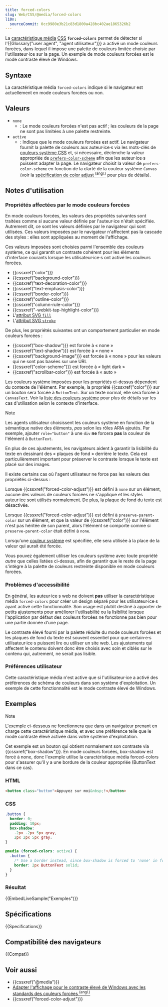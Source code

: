 ```yaml
---
title: forced-colors
slug: Web/CSS/@media/forced-colors
l10n:
  sourceCommit: 0cc9980e3b21c83d1800a428bc402ae1865326b2
---
```


La [caractéristique média](/fr/docs/Web/CSS/@media#caractéristiques_média) [CSS](/fr/docs/Web/CSS) **`forced-colors`** permet de détecter si l'{{Glossary("user agent", "agent utilisateur")}} a activé un mode couleurs forcées, dans lequel il impose une palette de couleurs limitée choisie par l'utilisateur·ice sur la page. Un exemple de mode couleurs forcées est le mode contraste élevé de Windows.

## Syntaxe

La caractéristique média `forced-colors` indique si le navigateur est actuellement en mode couleurs forcées ou non.

## Valeurs

- `none`
  - : Le mode couleurs forcées n'est pas actif&nbsp;; les couleurs de la page ne sont pas limitées à une palette restreinte.
- `active`
  - : Indique que le mode couleurs forcées est actif. Le navigateur fournit la palette de couleurs aux auteur·ice·s via les mots-clés de [couleurs système CSS](/fr/docs/Web/CSS/system-color) et, si nécessaire, déclenche la valeur appropriée de [`prefers-color-scheme`](/fr/docs/Web/CSS/@media/prefers-color-scheme) afin que les auteur·ice·s puissent adapter la page. Le navigateur choisit la valeur de `prefers-color-scheme` en fonction de la clarté de la couleur système `Canvas` (voir la [spécification de color adjust <sup>(angl.)</sup>](https://drafts.csswg.org/css-color-adjust-1/#forced) pour plus de détails).

## Notes d'utilisation

### Propriétés affectées par le mode couleurs forcées

En mode couleurs forcées, les valeurs des propriétés suivantes sont traitées comme si aucune valeur définie par l'auteur·ice n'était spécifiée. Autrement dit, ce sont les valeurs définies par le navigateur qui sont utilisées. Ces valeurs imposées par le navigateur n'affectent pas la cascade des styles&nbsp;: elles sont appliquées au moment de l'affichage.

Ces valeurs imposées sont choisies parmi l'ensemble des couleurs système, ce qui garantit un contraste cohérent pour les éléments d'interface courants lorsque les utilisateur·ice·s ont activé les couleurs forcées.

- {{cssxref("color")}}
- {{cssxref("background-color")}}
- {{cssxref("text-decoration-color")}}
- {{cssxref("text-emphasis-color")}}
- {{cssxref("border-color")}}
- {{cssxref("outline-color")}}
- {{cssxref("column-rule-color")}}
- {{cssxref("-webkit-tap-highlight-color")}}
- L'[attribut SVG `fill`](/fr/docs/Web/SVG/Reference/Attribute/fill)
- L'[attribut SVG `stroke`](/fr/docs/Web/SVG/Reference/Attribute/stroke)

De plus, les propriétés suivantes ont un comportement particulier en mode couleurs forcées&nbsp;:

- {{cssxref("box-shadow")}} est forcée à «&nbsp;none&nbsp;»
- {{cssxref("text-shadow")}} est forcée à «&nbsp;none&nbsp;»
- {{cssxref("background-image")}} est forcée à «&nbsp;none&nbsp;» pour les valeurs qui ne sont pas basées sur une URL
- {{cssxref("color-scheme")}} est forcée à «&nbsp;light dark&nbsp;»
- {{cssxref("scrollbar-color")}} est forcée à «&nbsp;auto&nbsp;»

Les couleurs système imposées pour les propriétés ci-dessus dépendent du contexte de l'élément. Par exemple, la propriété {{cssxref("color")}} sur un bouton sera forcée à `ButtonText`. Sur un texte normal, elle sera forcée à `CanvasText`. Voir la [liste des couleurs système](/fr/docs/Web/CSS/system-color) pour plus de détails sur les cas d'utilisation selon le contexte d'interface.

> [!NOTE]
> Les agents utilisateur choisissent les couleurs système en fonction de la sémantique native des éléments, _pas_ selon les rôles ARIA ajoutés.
> Par exemple, ajouter `role="button"` à une `div` **ne** forcera **pas** la couleur de l'élément à `ButtonText`.

En plus de ces ajustements, les navigateurs aident à garantir la lisibilité du texte en dessinant des «&nbsp;plaques de fond&nbsp;» derrière le texte. Cela est particulièrement important pour préserver le contraste lorsque le texte est placé sur des images.

Il existe certains cas où l'agent utilisateur ne force pas les valeurs des propriétés ci-dessus&nbsp;:

Lorsque {{cssxref("forced-color-adjust")}} est défini à `none` sur un élément, aucune des valeurs de couleurs forcées ne s'applique et les styles auteur·ice sont utilisés normalement. De plus, la plaque de fond du texte est désactivée.

Lorsque {{cssxref("forced-color-adjust")}} est défini à `preserve-parent-color` sur un élément, et que la valeur de {{cssxref("color")}} sur l'élément n'est pas héritée de son parent, alors l'élément se comporte comme si `preserve-parent-color` était défini à `none`.

Lorsqu'une [couleur système](/fr/docs/Web/CSS/system-color) est spécifiée, elle sera utilisée à la place de la valeur qui aurait été forcée.

Vous pouvez également utiliser les couleurs système avec toute propriété _autre_ que celles listées ci-dessus, afin de garantir que le reste de la page s'intègre à la palette de couleurs restreinte disponible en mode couleurs forcées.

### Problèmes d'accessibilité

En général, les auteur·ice·s web ne doivent **pas** utiliser la caractéristique média `forced-colors` pour créer un design séparé pour les utilisateur·ice·s ayant activé cette fonctionnalité. Son usage est plutôt destiné à apporter de petits ajustements pour améliorer l'utilisabilité ou la lisibilité lorsque l'application par défaut des couleurs forcées ne fonctionne pas bien pour une partie donnée d'une page.

Le contraste élevé fourni par la palette réduite du mode couleurs forcées et les plaques de fond du texte est souvent essentiel pour que certain·e·s utilisateur·ice·s puissent lire ou utiliser un site web. Les ajustements qui affectent le contenu doivent donc être choisis avec soin et ciblés sur le contenu qui, autrement, ne serait pas lisible.

### Préférences utilisateur

Cette caractéristique média n'est active que si l'utilisateur·ice a activé des préférences de schéma de couleurs dans son système d'exploitation. Un exemple de cette fonctionnalité est le mode contraste élevé de Windows.

## Exemples

> [!NOTE]
> L'exemple ci-dessous ne fonctionnera que dans un navigateur prenant en charge cette caractéristique média, et avec une préférence telle que le mode contraste élevé activée dans votre système d'exploitation.

Cet exemple est un bouton qui obtient normalement son contraste via {{cssxref("box-shadow")}}. En mode couleurs forcées, box-shadow est forcé à none, donc l'exemple utilise la caractéristique média forced-colors pour s'assurer qu'il y a une bordure de la couleur appropriée (ButtonText dans ce cas).

### HTML

```html
<button class="button">Appuyez sur moi&nbsp;!</button>
```

### CSS

```css
.button {
  border: 0;
  padding: 10px;
  box-shadow:
    -2px -2px 5px gray,
    2px 2px 5px gray;
}

@media (forced-colors: active) {
  .button {
    /* Use a border instead, since box-shadow is forced to 'none' in forced-colors mode */
    border: 2px ButtonText solid;
  }
}
```

### Résultat

{{EmbedLiveSample("Exemples")}}

## Spécifications

{{Specifications}}

## Compatibilité des navigateurs

{{Compat}}

## Voir aussi

- {{cssxref("@media")}}
- [Adapter l'affichage pour le contraste élevé de Windows avec les standards des couleurs forcées <sup>(angl.)</sup>](https://blogs.windows.com/msedgedev/2020/09/17/styling-for-windows-high-contrast-with-new-standards-for-forced-colors/)
- {{cssxref("forced-color-adjust")}}

